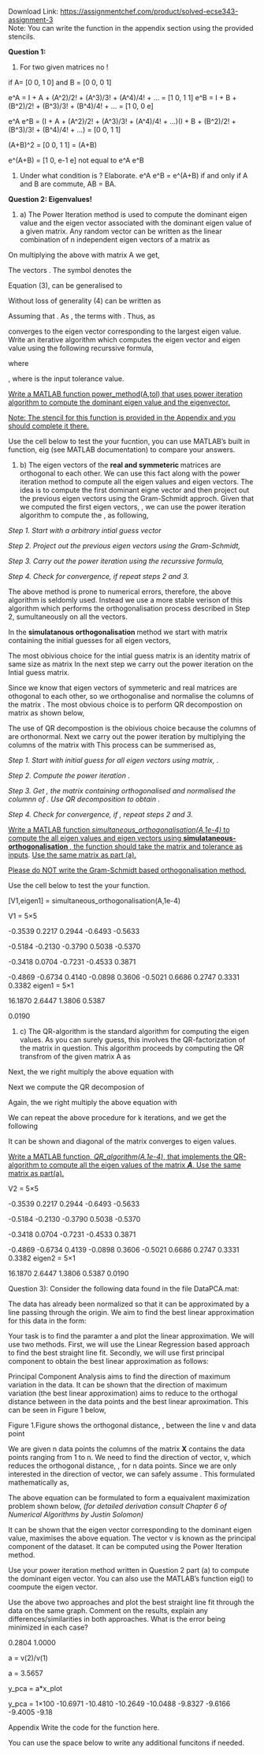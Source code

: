 Download Link: https://assignmentchef.com/product/solved-ecse343-assignment-3
<br>
Note: You can write the function in the appendix section using the provided stencils.

<strong>Question 1: </strong>

<ol>

 <li>For two given matrices no !</li>

</ol>

if A= [0 0, 1 0] and B = [0 0, 0 1]

e^A = I + A + (A^2)/2! + (A^3)/3! + (A^4)/4! + … = [1 0, 1 1] e^B = I + B + (B^2)/2! + (B^3)/3! + (B^4)/4! + … = [1 0, 0 e]

e^A e^B =  (I + A + (A^2)/2! + (A^3)/3! + (A^4)/4! + …)(I + B + (B^2)/2! + (B^3)/3! + (B^4)/4! + …) = [0 0, 1 1]

(A+B)^2 = [0 0, 1 1] = (A+B)

e^(A+B) = [1 0, e-1 e] not equal to e^A e^B

<ol>

 <li>Under what condition is ? Elaborate. e^A e^B = e^(A+B) if and only if A and B are commute, AB = BA.</li>

</ol>

<strong>Question 2:  Eigenvalues!</strong>

<ol>

 <li>a) The Power Iteration method is used to compute the dominant eigen value and the eigen vector associated with the  dominant eigen value of a given matrix. Any random vector  can be written as the linear combination of n independent eigen vectors of a matrix  as</li>

</ol>




On multiplying the above with matrix A we get,




The vectors                                                                                                    . The symbol  denotes the




Equation (3), can be  generalised to




Without loss of generality (4) can be written as




Assuming that                                  .  As            , the terms with  .  Thus, as

converges to the eigen vector           corresponding to the largest eigen value. Write an iterative algorithm which computes the eigen vector and eigen value using the following recurssive formula,




where

, where        is the input tolerance value.

<u>Write a MATLAB function power_method</u>(<u>A</u>,<u>tol</u>)<u> that uses power iteration al</u>g<u>orithm to compute the dominant ei</u>g<u>en value and the ei</u>g<u>envector. </u>

<u>Note: The stencil for this function is provided in the Appendix and </u>y<u>ou should complete it there.</u>

Use the cell below to test the your fucntion, you can use MATLAB’s built in function, eig (see MATLAB documentation) to compare your answers.

<ol>

 <li>b) The eigen vectors of the <strong>real and symmeteric </strong>matrices are orthogonal to each other. We can use this fact along with the power iteration method to compute all the eigen values and eigen vectors. The idea is to compute the first dominant eigne vector and then project out the previous eigen vectors using the Gram-Schmidt approch. Given that we computed the first      eigen vectors, , we can use the power iteration algorithm to compute the , as following,</li>

</ol>

<em>Step 1. Start with a arbitrary intial guess vector </em>

<em>Step 2. Project out the previous eigen vectors using the Gram-Schmidt,</em>

<em>        </em>

<em>Step 3. Carry out the power iteration using the recurssive formula, </em>

<em>Step 4. Check for convergence, if </em><em> repeat steps 2 and 3.</em>

The above method is prone to numerical errors, therefore, the above algorithm is seldomly used.  Instead we use a more stable verison of this algorithm which performs the orthogonalisation process described in Step 2, sumultaneously on all the vectors.

In the <strong>simulatanous orthogonalisation </strong>method we start with  matrix containing the initial guesses for all eigen vectors,

The most obivious choice for the intial guess matrix is an identity matrix of same size as matrix  In the next step we carry out the power iteration on the Intial guess matrix.

Since we know that eigen vectors of symmeteric and real matrices are othogonal to each other, so we orthogonalise and normalise the columns of the matrix . The most obvious choice is to perform QR decompostion on matrix  as shown below,




The use of QR decompostion is the obivious choice because the columns of    are orthonormal. Next we carry out the power iteration by multiplying the columns of the matrix           with     This process can be summerised as,

<em>Step 1. Start with initial guess for all eigen vectors using matrix, </em><em>.</em>

<em>Step 2. Compute the power iteration </em><em>.</em>

<em>Step 3. Get </em><em>, the matrix containing orthogonalised and normalised the columnn of  </em><em>. Use QR decomposition to obtain </em><em>.</em>

<em>Step 4. Check for convergence, if </em><em>, repeat steps 2 and 3.</em>

<u>Write a MATLAB function <em>simultaneous_ortho</em></u><em>g<u>onalisation</u>(<u>A</u>,<u>1e-4) </u></em><u>to compute the all ei</u>g<u>en values and ei</u>g<u>en vectors usin</u>g<u>  <strong>simulataneous-ortho</strong></u><strong>g<u>onalisation </u></strong>,<u> the function should take the matrix and tolerance as inputs</u>. <u> Use the same matrix as part (a). </u>

<u>Please do NOT write the Gram-Schmidt based ortho</u>g<u>onalisation method.</u>

Use the cell below to test the your function.

[V1,eigen1] = simultaneous_orthogonalisation(A,1e-4)

V1 = 5×5

-0.3539    0.2217    0.2944   -0.6493   -0.5633

-0.5184   -0.2130   -0.3790    0.5038   -0.5370

-0.3418    0.0704   -0.7231   -0.4533    0.3871

-0.4869   -0.6734    0.4140   -0.0898    0.3606    -0.5021    0.6686    0.2747    0.3331    0.3382 eigen1 = 5×1

16.1870     2.6447     1.3806     0.5387

0.0190

<ol>

 <li>c) The QR-algorithm is the standard algorithm for computing the eigen values. As you can surely guess, this involves the QR-factorization of the matrix in question. This algorithm proceeds by computing the QR transfrom of the given matrix A as</li>

</ol>

Next, the we right multiply the above equation with

Next we compute the QR decomposion of




Again, the we right multiply the above equation with

We can repeat the above procedure for k iterations, and we get the following

It can be shown  and diagonal of the matrix converges to eigen values.

<u> Write a MATLAB function,<em> QR_al</em></u><em>g<u>orithm</u>(<u>A</u>,<u>1e-4)</u></em>,<u> that implements the QR-al</u>g<u>orithm to compute all the ei</u>g<u>en values of the matrix <strong><em>A</em></strong>. Use the same matrix as part(a).</u>

V2 = 5×5

-0.3539    0.2217    0.2944   -0.6493   -0.5633

-0.5184   -0.2130   -0.3790    0.5038   -0.5370

-0.3418    0.0704   -0.7231   -0.4533    0.3871

-0.4869   -0.6734    0.4139   -0.0898    0.3606    -0.5021    0.6686    0.2747    0.3331    0.3382 eigen2 = 5×1

16.1870     2.6447     1.3806     0.5387     0.0190

Question 3):  Consider the following data found in the file DataPCA.mat:

The data has already been normalized so that it can be approximated by a line passing through the origin. We aim to find the best linear approximation for this data in the form:

Your task is to find the paramter a and plot the linear approximation. We will use two methods. First, we will use the Linear Regression based approach to find the best straight line fit. Secondly, we will use first principal component to obtain the best linear approximation as follows:

Principal Component Analysis aims to find the direction of maximum variation in the data. It can be shown that the direction of maximum variation (the best linear approximation) aims to reduce to the orthogal distance between in the data points and the best linear aproximation.  This can be seen in Figure 1 below,

Figure 1.Figure shows the orthogonal distance, , between the line v and data point

We are given n data points the columns of the matrix <strong>X</strong> contains the data points ranging from 1 to n. We need to find the direction of vector,  v, which reduces the orthogonal distance,      , for n data points.  Since we are only interested in the direction of vector, we can safely assume             . This formulated mathematically as,




The above equation can be formulated to form a equaivalent maximization problem shown below, <em>(for detailed derivation consult Chapter 6 of  Numerical Algorithms by Justin Solomon)</em>

It can be shown that the eigen vector corresponding to the dominant eigen value, maximises the above equation. The vector v is known as the principal component of the dataset. It can be computed using the Power Iteration method.

Use your power iteration method written in Question 2 part (a) to compute the dominant eigen vector. You can also use the MATLAB’s function eig()  to coompute the eigen vector.

Use the above two approaches and plot the best straight line fit through the data on the same graph. Comment on the results, explain any differences/similarities in both approaches. What is the error being minimized in each case?

0.2804     1.0000

a = v(2)/v(1)

a = 3.5657

y_pca = a*x_plot

y_pca = 1×100   -10.6971  -10.4810  -10.2649  -10.0488   -9.8327   -9.6166   -9.4005   -9.18

Appendix Write the code for the function here.

You can use the space below to write any additional funcitons if needed.